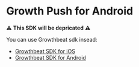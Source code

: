 # Growth Push for Android

:warning: **This SDK will be depricated** :warning: 

You can use Growthbeat sdk insead:
* [Growthbeat SDK for iOS](https://github.com/SIROK/growthbeat-ios/)
* [Growthbeat SDK for Android](https://github.com/SIROK/growthbeat-android/)
